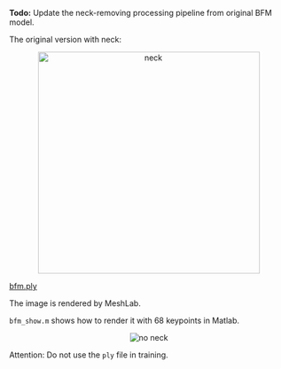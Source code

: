**Todo:** Update the neck-removing processing pipeline from original BFM model.

The original version with neck:
<p align="center">
  <img src="imgs/bfm_noneck.jpg" alt="neck" width="400px">
</p>

[bfm.ply](https://github.com/Hangz-nju-cuhk/Rotate-and-Render/blob/master/3ddfa/BFM_Remove_Neck/bfm.ply)

The image is rendered by MeshLab.

`bfm_show.m` shows how to render it with 68 keypoints in Matlab.

<p align="center">
  <img src="imgs/bfm_refine.jpg" alt="no neck">
</p>

Attention: Do not use the `ply` file in training.

